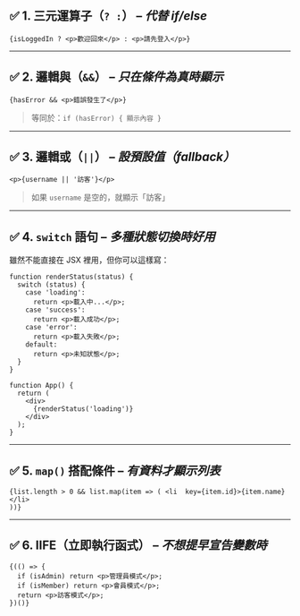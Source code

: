 ## ✅ 1. 三元運算子（`? :`） – _代替 if/else_

    {isLoggedIn ? <p>歡迎回來</p> : <p>請先登入</p>}

----------

## ✅ 2. 邏輯與（`&&`） – _只在條件為真時顯示_


    {hasError && <p>錯誤發生了</p>}

> 等同於：`if (hasError) { 顯示內容 }`

----------

## ✅ 3. 邏輯或（`||`） – _設預設值（fallback）_


    <p>{username || '訪客'}</p> 

> 如果 `username` 是空的，就顯示「訪客」

----------

## ✅ 4. `switch` 語句 – _多種狀態切換時好用_

雖然不能直接在 JSX 裡用，但你可以這樣寫：

    function renderStatus(status) {
      switch (status) {
        case 'loading':
          return <p>載入中...</p>;
        case 'success':
          return <p>載入成功</p>;
        case 'error':
          return <p>載入失敗</p>;
        default:
          return <p>未知狀態</p>;
      }
    }
    
    function App() {
      return (
        <div>
          {renderStatus('loading')}
        </div>
      );
    }

----------

## ✅ 5. `map()` 搭配條件 – _有資料才顯示列表_

    {list.length > 0 && list.map(item => ( <li  key={item.id}>{item.name}</li>
    ))}

----------

## ✅ 6. IIFE（立即執行函式） – _不想提早宣告變數時_

    {(() => {
      if (isAdmin) return <p>管理員模式</p>;
      if (isMember) return <p>會員模式</p>;
      return <p>訪客模式</p>;
    })()}

